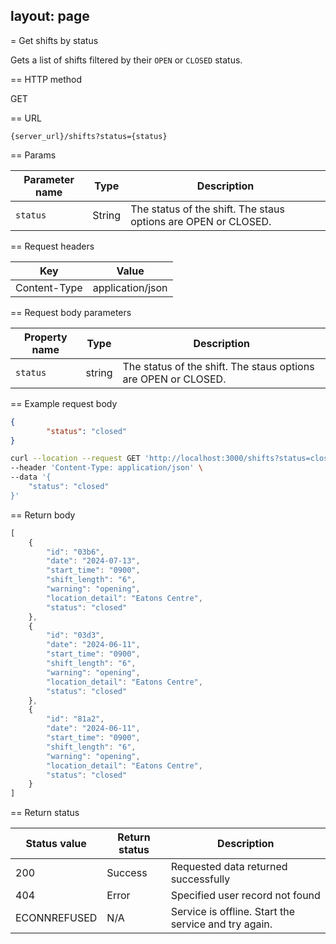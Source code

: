 layout: page
---

= Get shifts by status

Gets a list of shifts filtered by their `OPEN` or `CLOSED` status.

== HTTP method

GET

== URL

```shell
{server_url}/shifts?status={status}
```

== Params

| Parameter name | Type | Description |
| -------------- | ------ | ------------ |
| `status` | String | The status of the shift. The staus options are OPEN or CLOSED. |

== Request headers

| Key | Value |
|---|---|
| Content-Type | application/json |

== Request body parameters

| Property name | Type | Description |
| ------------- | ----------- | ----------- |
| `status` | string | The status of the shift. The staus options are OPEN or CLOSED.  |

== Example request body

```json
{
        "status": "closed"
}
```

```bash
curl --location --request GET 'http://localhost:3000/shifts?status=closed' \
--header 'Content-Type: application/json' \
--data '{
    "status": "closed"
}'
```

== Return body

```js
[
    {
        "id": "03b6",
        "date": "2024-07-13",
        "start_time": "0900",
        "shift_length": "6",
        "warning": "opening",
        "location_detail": "Eatons Centre",
        "status": "closed"
    },
    {
        "id": "03d3",
        "date": "2024-06-11",
        "start_time": "0900",
        "shift_length": "6",
        "warning": "opening",
        "location_detail": "Eatons Centre",
        "status": "closed"
    },
    {
        "id": "81a2",
        "date": "2024-06-11",
        "start_time": "0900",
        "shift_length": "6",
        "warning": "opening",
        "location_detail": "Eatons Centre",
        "status": "closed"
    }
]
```

== Return status

| Status value | Return status | Description |
| ------------- | ----------- | ----------- |
| 200 | Success | Requested data returned successfully |
| 404 | Error | Specified user record not found |
|  ECONNREFUSED | N/A | Service is offline. Start the service and try again. |
